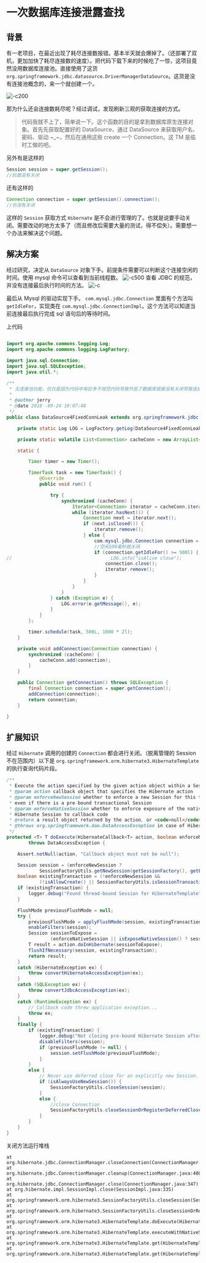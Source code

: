 # 一次数据库连接泄露查找
## 背景
有一老项目，在最近出现了耗尽连接数报错。基本半天就会爆掉了。（还部署了双机，更加加快了耗尽连接数的速度）。把代码下载下来的时候吃了一惊，这项目竟然没用数据库连接池。直接使用了这货 `org.springframework.jdbc.datasource.DriverManagerDataSource`。这货是没有连接池概念的，来一个就创建一个。

![-c200](http://img.lsof.fun/2018-09-24-15377557097437.jpg)

那为什么还会连接数耗尽呢？经过调试，发现刷新三观的获取连接的方式。
> 代码我就不上了，简单说一下。这个函数的目的是拿到数据库原生连接对象。首先先获取配置好的 DataSource，通过 DataSource 来获取用户名、密码、驱动 ~_~，然后在通用这些 create 一个 Connection。这 TM 是临时工做的吧。

另外有是这样的

```java
Session session = super.getSession();
//后面没有关闭
```

还有这样的

```java
Connection connection = super.getSession().connection();
//也没有关闭
```
这样的 `Session` 获取方式 `Hibernate` 是不会进行管理的了。也就是说要手动关闭。需要改动的地方太多了（而且修改后需要大量的测试，得不偿失）。需要想一个办法来解决这个问题。


## 解决方案
经过研究，决定从 `DataSource` 对象下手。前提条件需要可以判断这个连接空闲的时间。使用 mysql 命令可以查看到当前线程数。
![-c500](http://img.lsof.fun/2018-09-24-15377673023807.jpg)
查看 JDBC 的规范，并没有连接最后执行时间的方法。
![-c](http://img.lsof.fun/2018-09-24-95_047bc205625b0b30-1ec21c4782d02bf2-dcadbe84ab9fad4514af544849194203.jpg)

最后从 Mysql 的驱动实现下手。 `com.mysql.jdbc.Connection` 里面有个方法叫 `getIdleFor`，实现类在 `com.mysql.jdbc.ConnectionImpl`。这个方法可以知道当前连接最后执行完成 sql 语句后的等待时间。

上代码

```java

import org.apache.commons.logging.Log;
import org.apache.commons.logging.LogFactory;

import java.sql.Connection;
import java.sql.SQLException;
import java.util.*;

/**
 * 无连接池功能，仅仅是因为代码中有巨多不规范代码导致开启了数据库链接没有关闭导致连接数耗尽 bug 修复.
 *
 * @author jerry
 * @date 2018 -09-24 18:07:48
 */
public class DataSource4FixedConnLeak extends org.springframework.jdbc.datasource.DriverManagerDataSource {

    private static Log LOG = LogFactory.getLog(DataSource4FixedConnLeak.class);

    private static volatile List<Connection> cacheConn = new ArrayList<Connection>();

    static {

        Timer timer = new Timer();

        TimerTask task = new TimerTask() {
            @Override
            public void run() {

                try {
                    synchronized (cacheConn) {
                        Iterator<Connection> iterator = cacheConn.iterator();
                        while (iterator.hasNext()) {
                            Connection next = iterator.next();
                            if (next.isClosed()) {
                                iterator.remove();
                            } else {
                                com.mysql.jdbc.Connection connection = (com.mysql.jdbc.Connection) next;
                                //空闲100毫秒就关闭
                                if (connection.getIdleFor() >= 500l) {
//                                    LOG.info("isAlive close");
                                    connection.close();
                                    iterator.remove();
                                }
                            }
                        }
                    }
                } catch (Exception e) {
                    LOG.error(e.getMessage(), e);
                }
            }
        };

        timer.schedule(task, 500L, 1000 * 2l);
    }

    private void addConnection(Connection connection) {
        synchronized (cacheConn) {
            cacheConn.add(connection);
        }
    }

    public Connection getConnection() throws SQLException {
        final Connection connection = super.getConnection();
        addConnection(connection);
        return connection;
    }

}
```


## 扩展知识
经过 `Hibernate` 调用的创建的 `Connection` 都会进行关闭。（脱离管理的 Session 不在范围内）以下是 `org.springframework.orm.hibernate3.HibernateTemplate` 的执行查询代码片段。

```java
/**
 * Execute the action specified by the given action object within a Session.
 * @param action callback object that specifies the Hibernate action
 * @param enforceNewSession whether to enforce a new Session for this template
 * even if there is a pre-bound transactional Session
 * @param enforceNativeSession whether to enforce exposure of the native
 * Hibernate Session to callback code
 * @return a result object returned by the action, or <code>null</code>
 * @throws org.springframework.dao.DataAccessException in case of Hibernate errors
 */
protected <T> T doExecute(HibernateCallback<T> action, boolean enforceNewSession, boolean enforceNativeSession)
		throws DataAccessException {

	Assert.notNull(action, "Callback object must not be null");

	Session session = (enforceNewSession ?
			SessionFactoryUtils.getNewSession(getSessionFactory(), getEntityInterceptor()) : getSession());
	boolean existingTransaction = (!enforceNewSession &&
			(!isAllowCreate() || SessionFactoryUtils.isSessionTransactional(session, getSessionFactory())));
	if (existingTransaction) {
		logger.debug("Found thread-bound Session for HibernateTemplate");
	}

	FlushMode previousFlushMode = null;
	try {
		previousFlushMode = applyFlushMode(session, existingTransaction);
		enableFilters(session);
		Session sessionToExpose =
				(enforceNativeSession || isExposeNativeSession() ? session : createSessionProxy(session));
		T result = action.doInHibernate(sessionToExpose);
		flushIfNecessary(session, existingTransaction);
		return result;
	}
	catch (HibernateException ex) {
		throw convertHibernateAccessException(ex);
	}
	catch (SQLException ex) {
		throw convertJdbcAccessException(ex);
	}
	catch (RuntimeException ex) {
		// Callback code threw application exception...
		throw ex;
	}
	finally {
		if (existingTransaction) {
			logger.debug("Not closing pre-bound Hibernate Session after HibernateTemplate");
			disableFilters(session);
			if (previousFlushMode != null) {
				session.setFlushMode(previousFlushMode);
			}
		}
		else {
			// Never use deferred close for an explicitly new Session.
			if (isAlwaysUseNewSession()) {
				SessionFactoryUtils.closeSession(session);
			}
			else {
                //close Connection
				SessionFactoryUtils.closeSessionOrRegisterDeferredClose(session, getSessionFactory());
			}
		}
	}
}
```


关闭方法运行堆栈

```
at org.hibernate.jdbc.ConnectionManager.closeConnection(ConnectionManager.java:474)
at org.hibernate.jdbc.ConnectionManager.cleanup(ConnectionManager.java:408)
at org.hibernate.jdbc.ConnectionManager.close(ConnectionManager.java:347)
at org.hibernate.impl.SessionImpl.close(SessionImpl.java:335)
at org.springframework.orm.hibernate3.SessionFactoryUtils.closeSession(SessionFactoryUtils.java:802)
at org.springframework.orm.hibernate3.SessionFactoryUtils.closeSessionOrRegisterDeferredClose(SessionFactoryUtils.java:788)
at org.springframework.orm.hibernate3.HibernateTemplate.doExecute(HibernateTemplate.java:434)
at org.springframework.orm.hibernate3.HibernateTemplate.executeWithNativeSession(HibernateTemplate.java:374)
at org.springframework.orm.hibernate3.HibernateTemplate.get(HibernateTemplate.java:512)
at org.springframework.orm.hibernate3.HibernateTemplate.get(HibernateTemplate.java:506)
```



